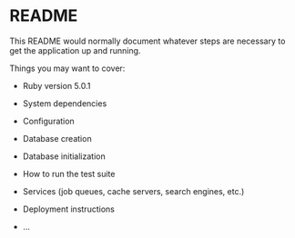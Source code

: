 # README

This README would normally document whatever steps are necessary to get the
application up and running.

Things you may want to cover:

* Ruby version 5.0.1

* System dependencies

* Configuration

* Database creation

* Database initialization

* How to run the test suite

* Services (job queues, cache servers, search engines, etc.)

* Deployment instructions

* ...
